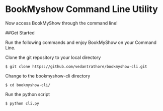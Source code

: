 # BookMyshow Command Line Utility

Now access BookMyShow through the command line!

##Get Started

Run the following commands and enjoy BookMyShow on your Command Line.

Clone the git repository to your local directory
```
$ git clone https://github.com/vedantrathore/bookmyshow-cli.git
```
Change to the bookmyshow-cli directory
```
$ cd bookmyshow-cli/
```
Run the python script
```
$ python cli.py
```
